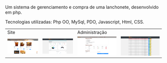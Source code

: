 <p>Um sistema de gerenciamento e compra de uma lanchonete, desenvolvido em php.</p>
<p>Tecnologias utilizadas: Php OO, MySql, PDO, Javascript, Html, CSS.</p>

<table>
  <tr>
    <td colspan="2">Site</td>
    <td colspan="2">Administração</td>
  </tr>
  <tr>
    <td><img src="./readme/cardapio.png" width=400 /></td><td><img src="./readme/dashboard-admin.png" width=400 /></td>
    <td><img src="./readme/finalizar-pedido.png" width=400 /></td><td><img src="./readme/lista-vendas.png" width=400 /></td>
  </tr>
</table>

